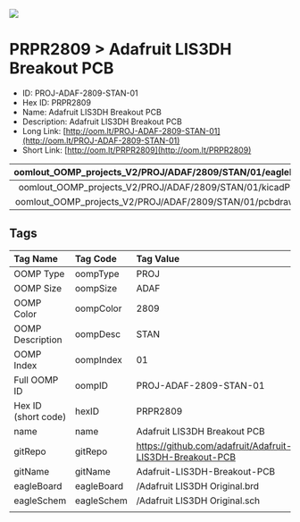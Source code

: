 


  
![][im]
# PRPR2809 > Adafruit LIS3DH Breakout PCB

- ID: PROJ-ADAF-2809-STAN-01
- Hex ID: PRPR2809
- Name: Adafruit LIS3DH Breakout PCB
- Description: Adafruit LIS3DH Breakout PCB
- Long Link: [http://oom.lt/PROJ-ADAF-2809-STAN-01](http://oom.lt/PROJ-ADAF-2809-STAN-01)
- Short Link: [http://oom.lt/PRPR2809](http://oom.lt/PRPR2809)
  

|oomlout_OOMP_projects_V2/PROJ/ADAF/2809/STAN/01/eagleImage.png|oomlout_OOMP_projects_V2/PROJ/ADAF/2809/STAN/01/eagleSchemImage.png|oomlout_OOMP_projects_V2/PROJ/ADAF/2809/STAN/01/kicadPcb3dFront.png|oomlout_OOMP_projects_V2/PROJ/ADAF/2809/STAN/01/kicadPcb3dBack.png|
| :---: | :---: | :---: | :---: |
|oomlout_OOMP_projects_V2/PROJ/ADAF/2809/STAN/01/kicadPcb3d.png|oomlout_OOMP_projects_V2/PROJ/ADAF/2809/STAN/01/bomBack.png|oomlout_OOMP_projects_V2/PROJ/ADAF/2809/STAN/01/bomFront.png|oomlout_OOMP_projects_V2/PROJ/ADAF/2809/STAN/01/pcbdraw.svg|
|oomlout_OOMP_projects_V2/PROJ/ADAF/2809/STAN/01/pcbdrawBack.svg||||

## Tags
  

|Tag Name|Tag Code|Tag Value|
| :--- | :--- | :--- |
|OOMP Type|oompType|PROJ|
|OOMP Size|oompSize|ADAF|
|OOMP Color|oompColor|2809|
|OOMP Description|oompDesc|STAN|
|OOMP Index|oompIndex|01|
|Full OOMP ID|oompID|PROJ-ADAF-2809-STAN-01|
|Hex ID (short code)|hexID|PRPR2809|
|name|name|Adafruit LIS3DH Breakout PCB|
|gitRepo|gitRepo|https://github.com/adafruit/Adafruit-LIS3DH-Breakout-PCB|
|gitName|gitName|Adafruit-LIS3DH-Breakout-PCB|
|eagleBoard|eagleBoard|/Adafruit LIS3DH Original.brd|
|eagleSchem|eagleSchem|/Adafruit LIS3DH Original.sch|
||||



[im]: PROJ/ADAF/2809/STAN/01/kicadPcb3d_450.png
